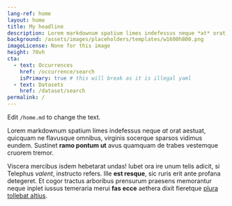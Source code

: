 ```yaml
---
lang-ref: home
layout: home
title: My headline
description: Lorem markdownum spatium limes indefessus neque *at* orat aestuat
background: /assets/images/placeholders/templates/w1600h800.png
imageLicense: None for this image
height: 70vh
cta:
  - text: Occurrences
    href: /occurrence/search
    isPrimary: true # this will break as it is illegal yaml
  - text: Datasets
    href: /dataset/search
permalink: /
---
```


Edit `/home.md` to change the text.

Lorem markdownum spatium limes indefessus neque *at* orat aestuat, quicquam ne
flavusque omnibus, virginis socerque sparsos vidimus eundem. Sustinet **ramo
pontum ut** avus quamquam de trabes vestemque cruorem tremor.

Viscera mercibus isdem hebetarat undas! Iubet ora ire unum telis adicit, si
Telephus *valent*, instructo refers. Ille **est resque**, sic ruris erit ante
profana detegeret. Et cogor tractus arboribus prensurum praesens memorantur
neque inplet iussus temeraria merui **fas ecce** aethera dixit fieretque [plura
tollebat altius](http://virgineusque.net/est.html).

